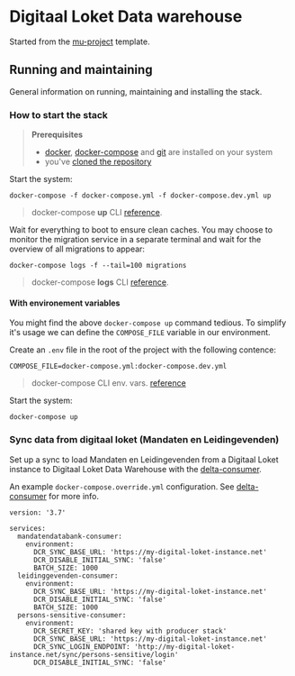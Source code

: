 # Digitaal Loket Data warehouse

Started from the [mu-project](https://github.com/mu-semtech/mu-project) template.

## Running and maintaining

General information on running, maintaining and installing the stack.

### How to start the stack

> **Prerequisites**
> - [docker](https://docs.docker.com/get-docker/), [docker-compose](https://docs.docker.com/get-docker/) and [git](https://git-scm.com/downloads) are installed on your system
> - you've [cloned the repository](https://docs.github.com/en/repositories/creating-and-managing-repositories/cloning-a-repository)

Start the system:
```shell
docker-compose -f docker-compose.yml -f docker-compose.dev.yml up
```
> docker-compose **up** CLI [reference](https://docs.docker.com/compose/reference/up/).

Wait for everything to boot to ensure clean caches. You may choose to monitor the migration service in a separate terminal and 
wait for the overview of all migrations to appear:

```shell
docker-compose logs -f --tail=100 migrations
```
> docker-compose **logs** CLI [reference](https://docs.docker.com/compose/reference/logs/).

#### With environement variables
You might find the above `docker-compose up` command tedious. To simplify it's usage we can define the `COMPOSE_FILE` variable in our environment.

Create an `.env` file in the root of the project with the following contence:
```shell
COMPOSE_FILE=docker-compose.yml:docker-compose.dev.yml
```
> docker-compose CLI env. vars. [reference](https://docs.docker.com/compose/reference/envvars/)

Start the system:
```shell
docker-compose up
```

### Sync data from digitaal loket (Mandaten en Leidingevenden)

Set up a sync to load Mandaten en Leidingevenden from a Digitaal Loket instance to Digitaal Loket Data Warehouse with the [delta-consumer](https://github.com/lblod/delta-consumer).

An example `docker-compose.override.yml` configuration. See [delta-consumer](https://github.com/lblod/delta-consumer) for more info.

```
version: '3.7'

services:
  mandatendatabank-consumer:
    environment:
      DCR_SYNC_BASE_URL: 'https://my-digital-loket-instance.net'
      DCR_DISABLE_INITIAL_SYNC: 'false'
      BATCH_SIZE: 1000
  leidinggevenden-consumer:
    environment:
      DCR_SYNC_BASE_URL: 'https://my-digital-loket-instance.net'
      DCR_DISABLE_INITIAL_SYNC: 'false'
      BATCH_SIZE: 1000
  persons-sensitive-consumer:
    environment:
      DCR_SECRET_KEY: 'shared key with producer stack'
      DCR_SYNC_BASE_URL: 'https://my-digital-loket-instance.net'
      DCR_SYNC_LOGIN_ENDPOINT: 'http://my-digital-loket-instance.net/sync/persons-sensitive/login'
      DCR_DISABLE_INITIAL_SYNC: 'false'
```
